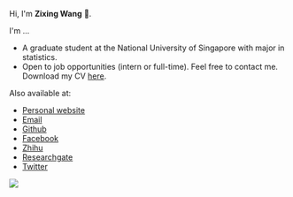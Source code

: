 Hi, I'm **Zixing Wang** 👋.

I'm ...

* A graduate student at the National University of Singapore with major in statistics.
* Open to job opportunities (intern or full-time). Feel free to contact me. Download my CV [here](https://zixingwang.cn/assets/files/cv.pdf).

Also available at:

* [Personal website](https://zixingwang.cn)
* [Email](mailto:nbwzx@126.com)
* [Github](https://github.com/nbwzx)
* [Facebook](https://www.facebook.com/zixingwang.cn)
* [Zhihu](https://www.zhihu.com/people/nbwzx-30)
* [Researchgate](https://www.researchgate.net/profile/Zixing-Wang-5)
* [Twitter](https://twitter.com/nbwzx123)

![](https://github-readme-stats.vercel.app/api/top-langs/?username=nbwzx&hide=html,css,scss&langs_count=4&layout=compact)